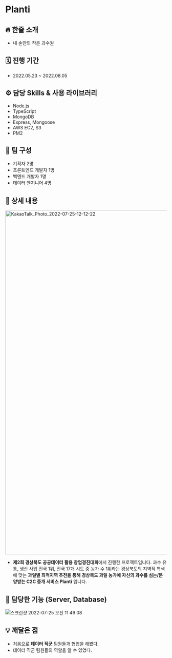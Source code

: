 # Planti

## 🔥 한줄 소개

- 내 손안의 작은 과수원


## 🗓 진행 기간

-   2022.05.23 ~ 2022.08.05

## ⚙️ 담당 Skills & 사용 라이브러리

- Node.js
- TypeScript
- MongoDB
- Express, Mongoose
- AWS EC2, S3
- PM2

## 👥 팀 구성

-   기획자 2명
-   프론트엔드 개발자 1명
-   백엔드 개발자 1명
-   데이터 엔지니어 4명

## 📖 상세 내용

<img width="1072" alt="KakaoTalk_Photo_2022-07-25-12-12-22" src="https://user-images.githubusercontent.com/74812188/180691961-e0834373-52a7-4877-ae4d-dc765d8e87d8.png">

-   **제2회 경상북도 공공데이터 활용 창업경진대회**에서 진행한 프로젝트입니다. 과수 유통, 생산 사업 전국 1위, 전국 17개 시도 중 농가 수 1위라는 경상북도의 지역적 특색에 맞는 **과일별 최적지역 추천을 통해 경상북도 과일 농가에 자신의 과수를 심는/분양받는 C2C 중개 서비스 Planti** 입니다.


## 📱 담당한 기능 (Server, Database)

![스크린샷 2022-07-25 오전 11 46 08](https://user-images.githubusercontent.com/74812188/180692155-c139c5cd-d242-4349-a9ce-c93852d1e334.png)

## 💡 깨달은 점

- 처음으로 **데이터 직군** 팀원들과 협업을 해봤다.
- 데이터 직군 팀원들의 역할을 알 수 있었다.
